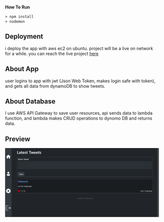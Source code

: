 

**How To Run**

    > npm install
    > nodemon

## Deployment
i deploy the app with aws ec2 on ubuntu.
project will be a live on network for a while.
you can reach the live project [here](http://100.25.199.108/)

## About App

user logins to app with jwt (Json Web Token, makes login safe with token), and gets all data from dynamoDB to show tweets.

## About Database

I use AWS API Gateway to save user resources, api sends data to lambda function, and lambda makes CRUD operations to dynomo DB and returns data.
## Preview
![preview photo](https://raw.githubusercontent.com/HiddeNoob/clone-social-media/master/preview.png?token=GHSAT0AAAAAACUEJTZXK2GTORSA2M2GWN6IZV5YCMQ)
